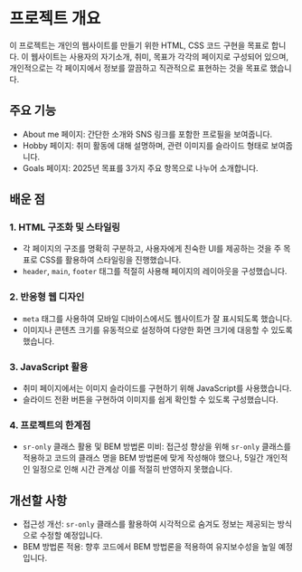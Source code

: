 # 프로젝트 개요

이 프로젝트는 개인의 웹사이트를 만들기 위한 HTML, CSS 코드 구현을 목표로 합니다. 이 웹사이트는 사용자의 자기소개, 취미, 목표가 각각의 페이지로 구성되어 있으며, 개인적으로는 각 페이지에서 정보를 깔끔하고 직관적으로 표현하는 것을 목표로 했습니다.

## 주요 기능

- About me 페이지: 간단한 소개와 SNS 링크를 포함한 프로필을 보여줍니다.
- Hobby 페이지: 취미 활동에 대해 설명하며, 관련 이미지를 슬라이드 형태로 보여줍니다.
- Goals 페이지: 2025년 목표를 3가지 주요 항목으로 나누어 소개합니다.

## 배운 점

### 1. HTML 구조화 및 스타일링

- 각 페이지의 구조를 명확히 구분하고, 사용자에게 친숙한 UI를 제공하는 것을 주 목표로 CSS를 활용하여 스타일링을 진행했습니다.
- `header`, `main`, `footer` 태그를 적절히 사용해 페이지의 레이아웃을 구성했습니다.

### 2. 반응형 웹 디자인

- `meta` 태그를 사용하여 모바일 디바이스에서도 웹사이트가 잘 표시되도록 했습니다.
- 이미지나 콘텐츠 크기를 유동적으로 설정하여 다양한 화면 크기에 대응할 수 있도록 했습니다.

### 3. JavaScript 활용

- 취미 페이지에서는 이미지 슬라이드를 구현하기 위해 JavaScript를 사용했습니다.
- 슬라이드 전환 버튼을 구현하여 이미지를 쉽게 확인할 수 있도록 구성했습니다.

### 4. 프로젝트의 한계점

- `sr-only` 클래스 활용 및 BEM 방법론 미비: 접근성 향상을 위해 `sr-only` 클래스를 적용하고 코드의 클래스 명을 BEM 방법론에 맞게 작성해야 했으나, 5일간 개인적인 일정으로 인해 시간 관계상 이를 적절히 반영하지 못했습니다.

## 개선할 사항

- 접근성 개선: `sr-only` 클래스를 활용하여 시각적으로 숨겨도 정보는 제공되는 방식으로 수정할 예정입니다.
- BEM 방법론 적용: 향후 코드에서 BEM 방법론을 적용하여 유지보수성을 높일 예정입니다.
